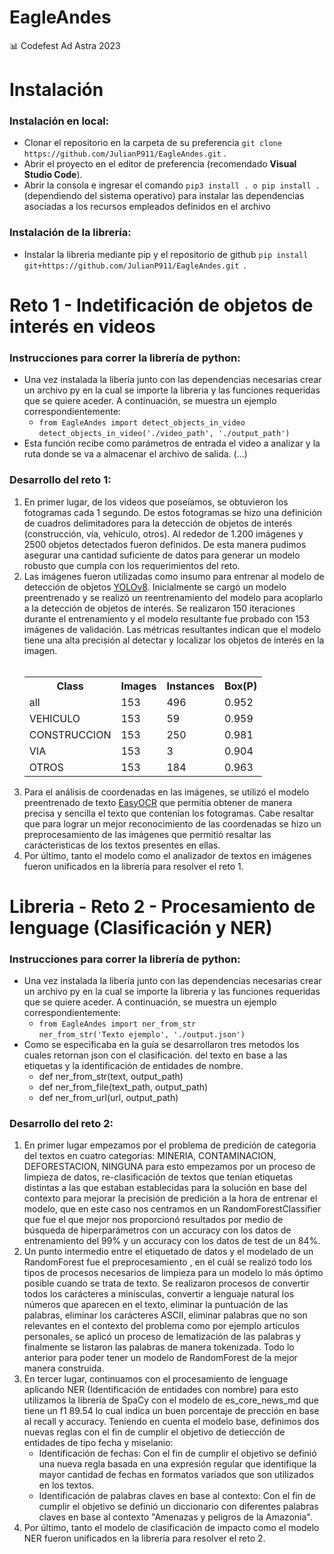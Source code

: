 # EagleAndes

📊 Codefest Ad Astra 2023

<h1>Instalación</h1>

<h3>Instalación en local:</h3>
<ul>
  <li>Clonar el repositorio en la carpeta de su preferencia <code>git clone https://github.com/JulianP911/EagleAndes.git</code> .</li> 
  <li>Abrir el proyecto en el editor de preferencia (recomendado <b>Visual Studio Code</b>).</li>
  <li>Abrir la consola e ingresar el comando <code>pip3 install . o pip install .</code> (dependiendo del sistema operativo) para instalar las dependencias asociadas a los recursos empleados definidos en el archivo
</ul>

<h3>Instalación de la librería:</h3>
<ul>
  <li>Instalar la libreria mediante pip y el repositorio de github <code>pip install git+https://github.com/JulianP911/EagleAndes.git </code>.</li>   
</ul>

<h1>Reto 1 - Indetificación de objetos de interés en videos</h1>

<h3>Instrucciones para correr la librería de python:</h3>
<ul>
  <li>Una vez instalada la libería junto con las dependencias necesarias crear un archivo py en la cual se importe la libreria y las funciones requeridas que se quiere aceder. A continuación, se muestra un ejemplo correspondientemente:
    <ul>
      <li><code>from EagleAndes import detect_objects_in_video</code><br><code>detect_objects_in_video('./video_path', './output_path')</code>
      </li>
    </ul>
  </li>
  <li> Esta función recibe como parámetros de entrada el video a analizar y la ruta donde se va a almacenar el archivo de salida. (...)
  </li>
</ul>

<h3>Desarrollo del reto 1:</h3>

<ol>
  <li>En primer lugar, de los videos que poseíamos, se obtuvieron los fotogramas cada 1 segundo. De estos fotogramas se hizo una definición de cuadros delimitadores para la detección de objetos de interés (construcción, vía, vehículo, otros). Al rededor de 1.200 imágenes y 2500 objetos detectados fueron definidos. De esta manera pudimos asegurar una cantidad suficiente de datos para generar un modelo robusto que cumpla con los requerimientos del reto.</li>
  
  <li>Las imágenes fueron utilizadas como insumo para entrenar al modelo de detección de objetos <a href="https://github.com/ultralytics/ultralytics.git">YOLOv8</a>. Inicialmente se cargó un modelo preentrenado y se realizó un reentrenamiento del modelo para acoplarlo a la detección de objetos de interés. Se realizaron 150 iteraciones durante el entrenamiento y el modelo resultante fue probado con 153 imágenes de validación. Las métricas resultantes indican que el modelo tiene una alta precisión al detectar y localizar los objetos de interés en la imagen.</li> 
  <br>
  
  <table>
  <tr>
    <th>Class</th>
    <th>Images</th>
    <th>Instances</th>
    <th>Box(P)</th>
  </tr>
  <tr>
    <td>all</td>
    <td>153</td>
    <td>496</td>
    <td>0.952</td>
  </tr>
  <tr>
    <td>VEHICULO</td>
    <td>153</td>
    <td>59</td>
    <td>0.959</td>
  </tr>
  <tr>
    <td>CONSTRUCCION</td>
    <td>153</td>
    <td>250</td>
    <td>0.981</td>
  </tr>
  <tr>
    <td>VIA</td>
    <td>153</td>
    <td>3</td>
    <td>0.904</td>
  </tr>
  <tr>
    <td>OTROS</td>
    <td>153</td>
    <td>184</td>
    <td>0.963</td>
  </tr>
</table>

  <li>Para el análisis de coordenadas en las imágenes, se utilizó el modelo preentrenado de texto <a href="https://www.jaided.ai/easyocr/install/">EasyOCR</a> que permitía obtener de manera precisa y sencilla el texto que contenían los fotogramas. Cabe resaltar que para lograr un mejor reconocimiento de las coordenadas se hizo un preprocesamiento de las imágenes que permitió resaltar las carácteristicas de los textos presentes en ellas.</li>
  <li>Por último, tanto el modelo como el analizador de textos en imágenes fueron unificados en la librería para resolver el reto 1.</li>
</ol>

<h1>Libreria - Reto 2 - Procesamiento de lenguage (Clasificación y NER)</h1>

<h3>Instrucciones para correr la librería de python:</h3>
<ul>
<li>Una vez instalada la libería junto con las dependencias necesarias crear un archivo py en la cual se importe la libreria y las funciones requeridas que se quiere aceder. A continuación, se muestra un ejemplo correspondientemente:
    <ul>
      <li><code>from EagleAndes import ner_from_str</code><br><code>ner_from_str('Texto ejemplo', './output.json')</code>
      </li>
    </ul>
  </li>
  <li>Como se especificaba en la guía se desarrollaron tres metodos los cuales retornan json con el clasificación. del texto en base a las etiquetas y la identificación de entidades de nombre.
    <ul>
      <li>def ner_from_str(text, output_path)</li>
      <li>def ner_from_file(text_path, output_path)</li>
      <li>def ner_from_url(url, output_path)</li>
    </ul>
  </li>
</ul>

<h3>Desarrollo del reto 2:</h3>

<ol>
  <li>En primer lugar empezamos por el problema de predición de categoria del textos en cuatro categorías: MINERIA, CONTAMINACION, DEFORESTACION, NINGUNA para esto empezamos por un proceso de limpieza de datos, re-clasificación de textos que tenían etiquetas distintas a las que estaban establecidas para la solución en base del contexto para mejorar la precisión de predición a la hora de entrenar el modelo, que en este caso nos centramos en un RandomForestClassifier que fue el que mejor nos proporcionó resultados por medio de búsqueda de hiperparámetros con un accuracy con los datos de entrenamiento del 99% y un accuracy con los datos de test de un 84%.
</li>
  <li>Un punto intermedio entre el etiquetado de datos y el modelado de un RandomForest fue el preprocesamiento , en el cuál se realizó todo los tipos de procesos necesarios de limpieza para un modelo lo más óptimo posible cuando se trata de texto. Se realizaron procesos de convertir todos los carácteres a minísculas, convertir a lenguaje natural los números que aparecen en el texto, eliminar la puntuación de las palabras, eliminar los carácteres ASCII, eliminar palabras que no son relevantes en el contexto del problema como por ejemplo artículos personales, se aplicó un proceso de lematización de las palabras  y finalmente se listaron las palabras de manera tokenizada. Todo lo anterior para poder tener un modelo de RandomForest de la mejor manera construida.
</li> 
  <li>En tercer lugar, continuamos con el procesamiento de lenguage aplicando NER (Identificación de entidades con nombre) para esto utilizamos la libreria de SpaCy con el modelo de es_core_news_md que tiene un f1 89.54 lo cual indica un buen porcentaje de prección en base al recall y accuracy. Teniendo en cuenta el modelo base, definimos dos nuevas reglas con el fin de cumplir el objetivo de detiección de entidades de tipo fecha y miselanio:
    <ul>
      <li>Identificación de fechas: Con el fin de cumplir el objetivo se definió una nueva regla basada en una expresión regular que identifique la mayor cantidad de fechas en formatos variados que son utilizados en los textos.</li>
      <li>Identificación de palabras claves en base al contexto: Con el fin de cumplir el objetivo se definió un diccionario con diferentes palabras claves en base al contexto "Amenazas y peligros de la Amazonia".</li>
    </ul>
</li>
 <li>Por último, tanto el modelo de clasificación de impacto como el modelo NER fueron unificados en la librería para resolver el reto 2.
</li>
</ol>
